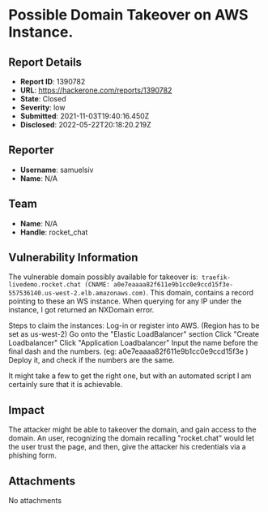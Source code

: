 # Possible Domain Takeover on AWS Instance.

## Report Details
- **Report ID**: 1390782
- **URL**: https://hackerone.com/reports/1390782
- **State**: Closed
- **Severity**: low
- **Submitted**: 2021-11-03T19:40:16.450Z
- **Disclosed**: 2022-05-22T20:18:20.219Z

## Reporter
- **Username**: samuelsiv
- **Name**: N/A

## Team
- **Name**: N/A
- **Handle**: rocket_chat

## Vulnerability Information
The vulnerable domain possibly available for takeover is:` traefik-livedemo.rocket.chat (CNAME: a0e7eaaaa82f611e9b1cc0e9ccd15f3e-557536140.us-west-2.elb.amazonaws.com)`.
This domain, contains a record pointing to these an WS instance. When querying for any IP under the instance, I got returned an NXDomain error.

Steps to claim the instances:
Log-in or register into AWS. (Region has to be set as us-west-2)
Go onto the "Elastic LoadBalancer" section
Click "Create Loadbalancer"
Click "Application Loadbalancer"
Input the name before the final dash and the numbers. (eg: a0e7eaaaa82f611e9b1cc0e9ccd15f3e )
Deploy it, and check if the numbers are the same.

It might take a few to get the right one, but with an automated script I am certainly sure that it is achievable.

## Impact

The attacker might be able to takeover the domain, and gain access to the domain. An user, recognizing the domain recalling "rocket.chat" would let the user trust the page, and then, give the attacker his credentials via a phishing form.

## Attachments
No attachments
